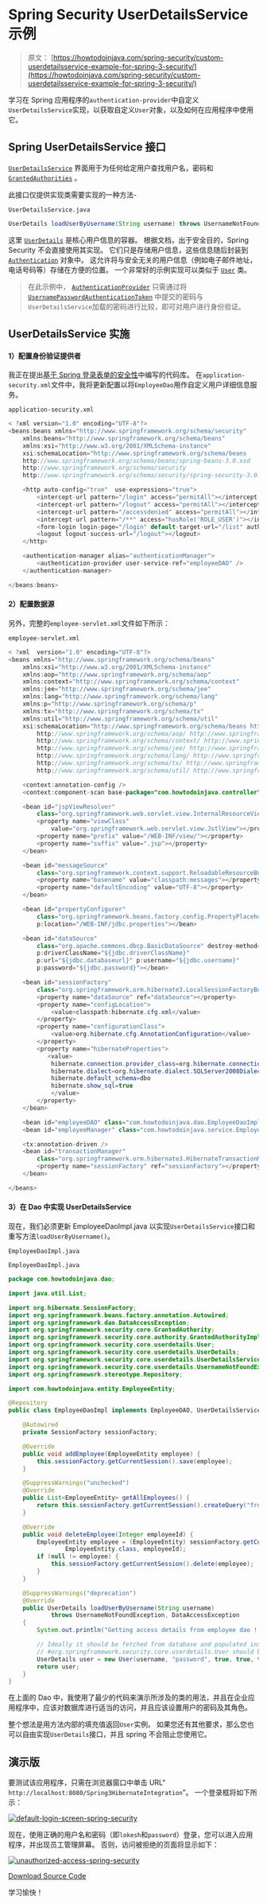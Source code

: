 # Spring Security UserDetailsS​​ervice 示例

> 原文： [https://howtodoinjava.com/spring-security/custom-userdetailsservice-example-for-spring-3-security/](https://howtodoinjava.com/spring-security/custom-userdetailsservice-example-for-spring-3-security/)

学习在 Spring 应用程序的`authentication-provider`中自定义`UserDetailsService`实现，以获取自定义`User`对象，以及如何在应用程序中使用它。

## Spring UserDetailsS​​ervice 接口

[`UserDetailsService`](http://static.springsource.org/spring-security/site/docs/3.0.x/apidocs/org/springframework/security/core/userdetails/UserDetailsService.html) 界面用于为任何给定用户查找用户名，密码和 [`GrantedAuthorities`](http://static.springsource.org/spring-security/site/docs/3.0.x/apidocs/org/springframework/security/core/GrantedAuthority.html) 。

此接口仅提供实现类需要实现的一种方法-

`UserDetailsService.java`

```java
UserDetails loadUserByUsername(String username) throws UsernameNotFoundException;

```

这里 [`UserDetails`](http://static.springsource.org/spring-security/site/docs/3.0.x/apidocs/org/springframework/security/core/userdetails/UserDetails.html) 是核心用户信息的容器。 根据文档，出于安全目的，Spring Security 不会直接使用其实现。 它们只是存储用户信息，这些信息随后封装到 [`Authentication`](http://static.springsource.org/spring-security/site/docs/3.0.x/apidocs/org/springframework/security/core/Authentication.html) 对象中。 这允许将与安全无关的用户信息（例如电子邮件地址，电话号码等）存储在方便的位置。 一个非常好的示例实现可以类似于 [`User`](http://static.springsource.org/spring-security/site/docs/3.0.x/apidocs/org/springframework/security/core/userdetails/User.html) 类。

> 在此示例中， [`AuthenticationProvider`](http://static.springsource.org/spring-security/site/docs/3.0.x/apidocs/org/springframework/security/authentication/AuthenticationProvider.html) 只需通过将 [`UsernamePasswordAuthenticationToken`](http://static.springsource.org/spring-security/site/docs/3.0.x/apidocs/org/springframework/security/authentication/UsernamePasswordAuthenticationToken.html) 中提交的密码与`UserDetailsService`加载的密码进行比较，即可对用户进行身份验证。

## UserDetailsS​​ervice 实施

#### 1）配置身份验证提供者

我正在提出[基于 Spring 登录表单的安全性](//howtodoinjava.com/spring/spring-security/login-form-based-spring-3-security-example/)中编写的代码库。 在`application-security.xml`文件中，我将更新配置以将`EmployeeDao`用作自定义用户详细信息服务。

`application-security.xml`

```java
< ?xml version="1.0" encoding="UTF-8"?>
<beans:beans xmlns="http://www.springframework.org/schema/security"
	xmlns:beans="http://www.springframework.org/schema/beans"
	xmlns:xsi="http://www.w3.org/2001/XMLSchema-instance"
	xsi:schemaLocation="http://www.springframework.org/schema/beans
	http://www.springframework.org/schema/beans/spring-beans-3.0.xsd
	http://www.springframework.org/schema/security
	http://www.springframework.org/schema/security/spring-security-3.0.3.xsd">

	<http auto-config="true"  use-expressions="true">
		<intercept-url pattern="/login" access="permitAll"></intercept-url>
		<intercept-url pattern="/logout" access="permitAll"></intercept-url>
		<intercept-url pattern="/accessdenied" access="permitAll"></intercept-url>
		<intercept-url pattern="/**" access="hasRole('ROLE_USER')"></intercept-url>
		<form-login login-page="/login" default-target-url="/list" authentication-failure-url="/accessdenied"></form-login>
		<logout logout-success-url="/logout"></logout>
	</http>

	<authentication-manager alias="authenticationManager">
		<authentication-provider user-service-ref="employeeDAO" />
	</authentication-manager>

</beans:beans>

```

#### 2）配置数据源

另外，完整的`employee-servlet.xml`文件如下所示：

`employee-servlet.xml`

```java
< ?xml  version="1.0" encoding="UTF-8"?>
<beans xmlns="http://www.springframework.org/schema/beans"
    xmlns:xsi="http://www.w3.org/2001/XMLSchema-instance"
    xmlns:aop="http://www.springframework.org/schema/aop"
    xmlns:context="http://www.springframework.org/schema/context"
    xmlns:jee="http://www.springframework.org/schema/jee"
    xmlns:lang="http://www.springframework.org/schema/lang"
    xmlns:p="http://www.springframework.org/schema/p"
    xmlns:tx="http://www.springframework.org/schema/tx"
    xmlns:util="http://www.springframework.org/schema/util"
    xsi:schemaLocation="http://www.springframework.org/schema/beans http://www.springframework.org/schema/beans/spring-beans.xsd
        http://www.springframework.org/schema/aop/ http://www.springframework.org/schema/aop/spring-aop.xsd
        http://www.springframework.org/schema/context/ http://www.springframework.org/schema/context/spring-context.xsd
        http://www.springframework.org/schema/jee/ http://www.springframework.org/schema/jee/spring-jee.xsd
        http://www.springframework.org/schema/lang/ http://www.springframework.org/schema/lang/spring-lang.xsd
        http://www.springframework.org/schema/tx/ http://www.springframework.org/schema/tx/spring-tx.xsd
        http://www.springframework.org/schema/util/ http://www.springframework.org/schema/util/spring-util.xsd">

    <context:annotation-config />
    <context:component-scan base-package="com.howtodoinjava.controller" />

    <bean id="jspViewResolver"
        class="org.springframework.web.servlet.view.InternalResourceViewResolver">
        <property name="viewClass"
            value="org.springframework.web.servlet.view.JstlView"></property>
        <property name="prefix" value="/WEB-INF/view/"></property>
        <property name="suffix" value=".jsp"></property>
    </bean>

    <bean id="messageSource"
        class="org.springframework.context.support.ReloadableResourceBundleMessageSource">
        <property name="basename" value="classpath:messages"></property>
        <property name="defaultEncoding" value="UTF-8"></property>
    </bean>

    <bean id="propertyConfigurer"
        class="org.springframework.beans.factory.config.PropertyPlaceholderConfigurer"
        p:location="/WEB-INF/jdbc.properties"></bean>

    <bean id="dataSource"
        class="org.apache.commons.dbcp.BasicDataSource" destroy-method="close"
        p:driverClassName="${jdbc.driverClassName}"
        p:url="${jdbc.databaseurl}" p:username="${jdbc.username}"
        p:password="${jdbc.password}"></bean>

    <bean id="sessionFactory"
        class="org.springframework.orm.hibernate3.LocalSessionFactoryBean">
        <property name="dataSource" ref="dataSource"></property>
        <property name="configLocation">
            <value>classpath:hibernate.cfg.xml</value>
        </property>
        <property name="configurationClass">
            <value>org.hibernate.cfg.AnnotationConfiguration</value>
        </property>
        <property name="hibernateProperties">
           <value>
            hibernate.connection.provider_class=org.hibernate.connection.C3P0ConnectionProvider
            hibernate.dialect=org.hibernate.dialect.SQLServer2008Dialect
            hibernate.default_schema=dbo
            hibernate.show_sql=true
       		</value>
        </property>
    </bean>

    <bean id="employeeDAO" class="com.howtodoinjava.dao.EmployeeDaoImpl"></bean>
    <bean id="employeeManager" class="com.howtodoinjava.service.EmployeeManagerImpl"></bean>

    <tx:annotation-driven />
    <bean id="transactionManager"
        class="org.springframework.orm.hibernate3.HibernateTransactionManager">
        <property name="sessionFactory" ref="sessionFactory"></property>
    </bean>

</beans>

```

#### 3）在 Dao 中实现 UserDetailsS​​ervice

现在，我们必须更新 EmployeeDaoImpl.java 以实现`UserDetailsService`接口和重写方法`loadUserByUsername()`。

`EmployeeDaoImpl.java`

`EmployeeDaoImpl.java`

```java
package com.howtodoinjava.dao;

import java.util.List;

import org.hibernate.SessionFactory;
import org.springframework.beans.factory.annotation.Autowired;
import org.springframework.dao.DataAccessException;
import org.springframework.security.core.GrantedAuthority;
import org.springframework.security.core.authority.GrantedAuthorityImpl;
import org.springframework.security.core.userdetails.User;
import org.springframework.security.core.userdetails.UserDetails;
import org.springframework.security.core.userdetails.UserDetailsService;
import org.springframework.security.core.userdetails.UsernameNotFoundException;
import org.springframework.stereotype.Repository;

import com.howtodoinjava.entity.EmployeeEntity;

@Repository
public class EmployeeDaoImpl implements EmployeeDAO, UserDetailsService  {

	@Autowired
    private SessionFactory sessionFactory;

	@Override
	public void addEmployee(EmployeeEntity employee) {
		this.sessionFactory.getCurrentSession().save(employee);
	}

	@SuppressWarnings("unchecked")
	@Override
	public List<EmployeeEntity> getAllEmployees() {
		return this.sessionFactory.getCurrentSession().createQuery("from Employee").list();
	}

	@Override
	public void deleteEmployee(Integer employeeId) {
		EmployeeEntity employee = (EmployeeEntity) sessionFactory.getCurrentSession().load(
				EmployeeEntity.class, employeeId);
        if (null != employee) {
        	this.sessionFactory.getCurrentSession().delete(employee);
        }
	}

	@SuppressWarnings("deprecation")
	@Override
	public UserDetails loadUserByUsername(String username)
			throws UsernameNotFoundException, DataAccessException
	{
		System.out.println("Getting access details from employee dao !!");

		// Ideally it should be fetched from database and populated instance of
		// #org.springframework.security.core.userdetails.User should be returned from this method
		UserDetails user = new User(username, "password", true, true, true, true, new GrantedAuthority[]{ new GrantedAuthorityImpl("ROLE_USER") });
		return user;
	}
}

```

在上面的 Dao 中，我使用了最少的代码来演示所涉及的类的用法，并且在企业应用程序中，应该对数据库进行适当的访问，并且应该设置用户的密码及其角色。

整个想法是用方法内部的填充值返回`User`实例。 如果您还有其他要求，那么您也可以自由实现`UserDetails`接口，并且 spring 不会阻止您使用它。

## 演示版

要测试该应用程序，只需在浏览器窗口中单击 URL“ `http://localhost:8080/Spring3HibernateIntegration`”。 一个登录框将如下所示：

[![default-login-screen-spring-security](img/12a8c753494e45e488d70fc29eb26dfd.jpg)](https://howtodoinjava.files.wordpress.com/2013/04/default-login-screen-spring-security.png)

现在，使用正确的用户名和密码（即`lokesh`和`password`）登录，您可以进入应用程序，并出现员工管理屏幕。 否则，访问被拒绝的页面将显示如下：

[![unauthorized-access-spring-security](img/19ecb00115022511d132556e82595736.jpg)](https://howtodoinjava.files.wordpress.com/2013/04/unauthorized-access-spring-security.png)

[Download Source Code](https://drive.google.com/file/d/0B7yo2HclmjI4MGtCNEJVYnVRMEU/edit?usp=sharing)

学习愉快！